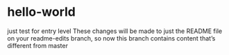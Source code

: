 # hello-world
just test for entry level
These changes will be made to just the README file on your readme-edits branch, so now this branch contains content that’s different from master

